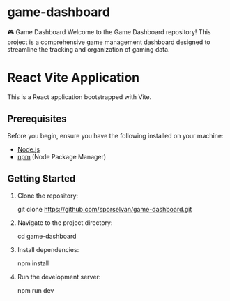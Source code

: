 # game-dashboard
🎮 Game Dashboard  Welcome to the Game Dashboard repository! This project is a comprehensive game management dashboard designed to streamline the tracking and organization of gaming data.

# React Vite Application

This is a React application bootstrapped with Vite.

## Prerequisites

Before you begin, ensure you have the following installed on your machine:

- [Node.js](https://nodejs.org/)
- [npm](https://www.npmjs.com/) (Node Package Manager)

## Getting Started

1. Clone the repository:

   git clone https://github.com/sporselvan/game-dashboard.git
 
2. Navigate to the project directory:
   
   cd game-dashboard
   
3. Install dependencies:

   npm install
   
4. Run the development server:
   
   npm run dev

